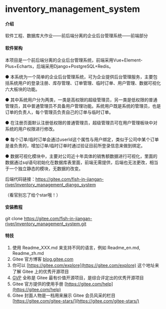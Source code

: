 # inventory_management_system

#### 介绍
软件工程、数据库大作业——前后端分离的企业后台管理系统——前端部分

#### 软件架构
本项目是一个前后端分离的企业后台管理系统，前端采用Vue+Element-Plus+Echarts，后端采用Django+PostgreSQL+Redis。

● 本系统为一个简单的企业后台管理系统，可为企业提供后台管理服务，主要包括系统用户的登录注册、库存管理、订单管理、临时订单、用户管理、数据可视化六大板块的功能。

● 其中系统用户分为两类，一类是高权限的超级管理员，另一类是低权限的普通管理员，其中普通管理员不具备用户管理功能。系统用户既是系统的管理员，也是订单的负责人，每个管理员负责自己的订单与临时订单。

● 在注册页面默认注册低权限的普通管理员，超级管理员可在用户管理板块中对系统的用户权限进行修改。

● 每个订单/临时订单会通过userId这个属性与用户绑定，类似于公司中某个订单是谁负责的，增加订单/临时订单时通过验证目前所登录信息来做到绑定。

● 数据可视化模块中，主要对公司近十年具体的销售额数据进行可视化，里面的数据通过sql语句初始化在数据库表里面，前端无需提供，后端也无法更改，相当于一个独立静态的模块，无数据的改变。

后端代码链接：https://gitee.com/fish-in-jiangan-river/inventory_management_django_system

（看官别忘了给个star哦！）


#### 安装教程

git clone https://gitee.com/fish-in-jiangan-river/inventory_management_system.git


#### 特技

1.  使用 Readme\_XXX.md 来支持不同的语言，例如 Readme\_en.md, Readme\_zh.md
2.  Gitee 官方博客 [blog.gitee.com](https://blog.gitee.com)
3.  你可以 [https://gitee.com/explore](https://gitee.com/explore) 这个地址来了解 Gitee 上的优秀开源项目
4.  [GVP](https://gitee.com/gvp) 全称是 Gitee 最有价值开源项目，是综合评定出的优秀开源项目
5.  Gitee 官方提供的使用手册 [https://gitee.com/help](https://gitee.com/help)
6.  Gitee 封面人物是一档用来展示 Gitee 会员风采的栏目 [https://gitee.com/gitee-stars/](https://gitee.com/gitee-stars/)
